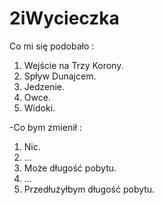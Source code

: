 # 2iWycieczka
Co mi się podobało :
  1. Wejście na Trzy Korony.
  2. Spływ Dunajcem.
  3. Jedzenie.
  4. Owce.
  5. Widoki.
  
-Co bym zmienił :
  1. Nic.
  2. ...
  3. Może długość pobytu.
  4. ...
  5. Przedłużyłbym długość pobytu.
